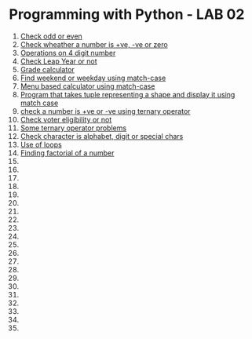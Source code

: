 # Programming with Python - LAB 02

  1. [Check odd or even ](/Fifth_Semester/Python/LAB2/Qn1OddEven.py)
  2. [Check wheather a number is +ve, -ve or zero](/Fifth_Semester/Python/LAB2/Qn2PositiveOrNegative.py)
  3. [Operations on 4 digit number](/Fifth_Semester/Python/LAB2/Qn3FourDigitNumOperation.py)
  4. [Check Leap Year or not](/Fifth_Semester/Python/LAB2/Qn4leapYear.py)
  5. [Grade calculator](/Fifth_Semester/Python/LAB2/Qn5GradeCalculator.py)
  6. [Find weekend or weekday using match-case](/Fifth_Semester/Python/LAB2/Qn6Matchcase.py)
  7. [Menu based calculator using match-case](/Fifth_Semester/Python/LAB2/Qn7CalculatorMatchCase.py)
  8. [Program that takes tuple representing a shape and display it using match case](/Fifth_Semester/Python/LAB2/Qn8tupleMatchCase.py)
  9. [check a number is +ve or -ve using ternary operator](/Fifth_Semester/Python/LAB2/Qn9TernaryOperator.py)
  10. [Check voter eligibility or not](/Fifth_Semester/Python/LAB2/Qn10VoterOrNot.py)
  11. [Some ternary operator problems](/Fifth_Semester/Python/LAB2/Qn11TernaryPrograms.py)
  12. [Check character is alphabet, digit or special chars](/Fifth_Semester/Python/LAB2/Qn12checkCharacter.py)
  13. [Use of loops](/Fifth_Semester/Python/LAB2/Qn13Loops.py)
  14. [Finding factorial of a number](/Fifth_Semester/Python/LAB2/Qn14Factorial.py)
  15. [](/Fifth_Semester/Python)
  16. [](/Fifth_Semester/Python)
  17. [](/Fifth_Semester/Python)
  18. [](/Fifth_Semester/Python)
  19. [](/Fifth_Semester/Python)
  20. [](/Fifth_Semester/Python/)
  21. [](/Fifth_Semester/Python)
  22. [](/Fifth_Semester/Python)
  23. [](/Fifth_Semester/Python)
  24. [](/Fifth_Semester/Python)
  24. [](/Fifth_Semester/Python)
  25. [](/Fifth_Semester/Python)
  26. [](/Fifth_Semester/Python)
  27. [](/Fifth_Semester/Python/)
  28. [](/Fifth_Semester/Python)
  29. [](/Fifth_Semester/Python)
  30. [](/Fifth_Semester/Python)
  31. [](/Fifth_Semester/Python)
  32. [](/Fifth_Semester/Python)
  33. [](/Fifth_Semester/Python)
  34. [](/Fifth_Semester/Python)





















